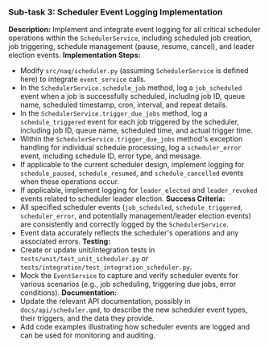 ### Sub-task 3: Scheduler Event Logging Implementation
**Description:** Implement and integrate event logging for all critical scheduler operations within the `SchedulerService`, including scheduled job creation, job triggering, schedule management (pause, resume, cancel), and leader election events.
**Implementation Steps:**
- Modify `src/naq/scheduler.py` (assuming `SchedulerService` is defined here) to integrate `event_service` calls.
- In the `SchedulerService.schedule_job` method, log a `job_scheduled` event when a job is successfully scheduled, including job ID, queue name, scheduled timestamp, cron, interval, and repeat details.
- In the `SchedulerService.trigger_due_jobs` method, log a `schedule_triggered` event for each job triggered by the scheduler, including job ID, queue name, scheduled time, and actual trigger time.
- Within the `SchedulerService.trigger_due_jobs` method's exception handling for individual schedule processing, log a `scheduler_error` event, including schedule ID, error type, and message.
- If applicable to the current scheduler design, implement logging for `schedule_paused`, `schedule_resumed`, and `schedule_cancelled` events when these operations occur.
- If applicable, implement logging for `leader_elected` and `leader_revoked` events related to scheduler leader election.
**Success Criteria:**
- All specified scheduler events (`job_scheduled`, `schedule_triggered`, `scheduler_error`, and potentially management/leader election events) are consistently and correctly logged by the `SchedulerService`.
- Event data accurately reflects the scheduler's operations and any associated errors.
**Testing:**
- Create or update unit/integration tests in `tests/unit/test_unit_scheduler.py` or `tests/integration/test_integration_scheduler.py`.
- Mock the `EventService` to capture and verify scheduler events for various scenarios (e.g., job scheduling, triggering due jobs, error conditions).
**Documentation:**
- Update the relevant API documentation, possibly in `docs/api/scheduler.qmd`, to describe the new scheduler event types, their triggers, and the data they provide.
- Add code examples illustrating how scheduler events are logged and can be used for monitoring and auditing.
